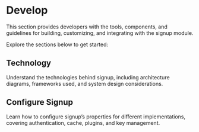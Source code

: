 # Develop

<!--
Content Update:
Copied: 7th Juy, 2025
Reviewed: 7th Juy, 2025


-->

This section provides developers with the tools, components, and guidelines for building, customizing, and integrating with the signup module.

Explore the sections below to get started:

## Technology

Understand the technologies behind signup, including architecture diagrams, frameworks used, and system design considerations.

## Configure Signup

Learn how to configure signup’s properties for different implementations, covering authentication, cache, plugins, and key management.